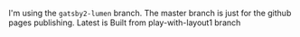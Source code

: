 I'm using the `gatsby2-lumen` branch.  The master branch is just for the github pages publishing.
Latest is Built from play-with-layout1 branch
